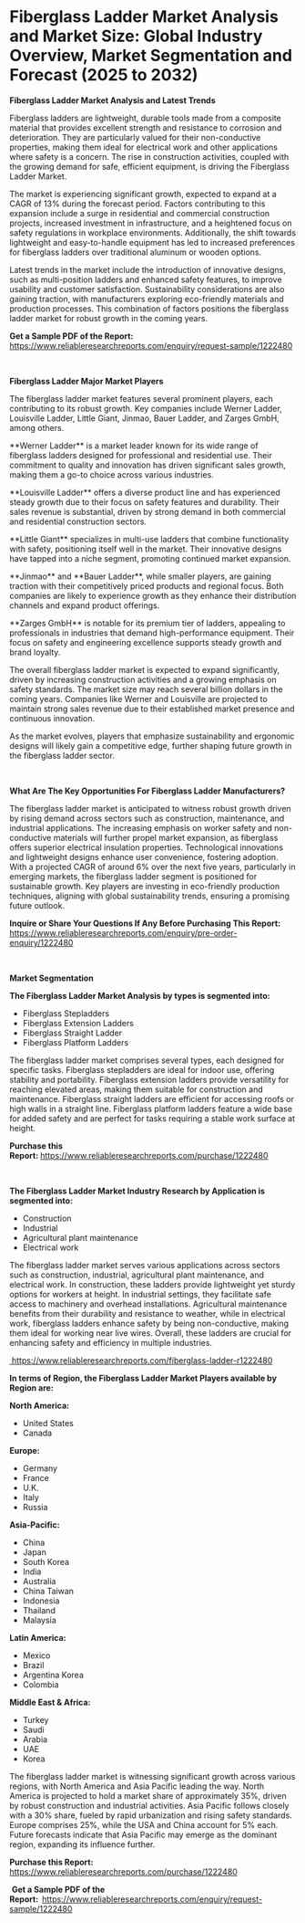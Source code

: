 <p><h1>Fiberglass Ladder Market Analysis and Market Size: Global Industry Overview, Market Segmentation and Forecast (2025 to 2032)</h1></p><p><strong>Fiberglass Ladder Market Analysis and Latest Trends</strong></p>
<p><p>Fiberglass ladders are lightweight, durable tools made from a composite material that provides excellent strength and resistance to corrosion and deterioration. They are particularly valued for their non-conductive properties, making them ideal for electrical work and other applications where safety is a concern. The rise in construction activities, coupled with the growing demand for safe, efficient equipment, is driving the Fiberglass Ladder Market.</p><p>The market is experiencing significant growth, expected to expand at a CAGR of 13% during the forecast period. Factors contributing to this expansion include a surge in residential and commercial construction projects, increased investment in infrastructure, and a heightened focus on safety regulations in workplace environments. Additionally, the shift towards lightweight and easy-to-handle equipment has led to increased preferences for fiberglass ladders over traditional aluminum or wooden options.</p><p>Latest trends in the market include the introduction of innovative designs, such as multi-position ladders and enhanced safety features, to improve usability and customer satisfaction. Sustainability considerations are also gaining traction, with manufacturers exploring eco-friendly materials and production processes. This combination of factors positions the fiberglass ladder market for robust growth in the coming years.</p></p>
<p><strong>Get a Sample PDF of the Report:&nbsp;</strong> <a href="https://www.reliableresearchreports.com/enquiry/request-sample/1222480?utm_campaign=3436&utm_medium=2&utm_source=Github&utm_content=ia&utm_term=16042025&utm_id=fiberglass-ladder">https://www.reliableresearchreports.com/enquiry/request-sample/1222480</a></p>
<p>&nbsp;</p>
<p><strong>Fiberglass Ladder Major Market Players</strong></p>
<p><p>The fiberglass ladder market features several prominent players, each contributing to its robust growth. Key companies include Werner Ladder, Louisville Ladder, Little Giant, Jinmao, Bauer Ladder, and Zarges GmbH, among others. </p><p>**Werner Ladder** is a market leader known for its wide range of fiberglass ladders designed for professional and residential use. Their commitment to quality and innovation has driven significant sales growth, making them a go-to choice across various industries.</p><p>**Louisville Ladder** offers a diverse product line and has experienced steady growth due to their focus on safety features and durability. Their sales revenue is substantial, driven by strong demand in both commercial and residential construction sectors.</p><p>**Little Giant** specializes in multi-use ladders that combine functionality with safety, positioning itself well in the market. Their innovative designs have tapped into a niche segment, promoting continued market expansion.</p><p>**Jinmao** and **Bauer Ladder**, while smaller players, are gaining traction with their competitively priced products and regional focus. Both companies are likely to experience growth as they enhance their distribution channels and expand product offerings.</p><p>**Zarges GmbH** is notable for its premium tier of ladders, appealing to professionals in industries that demand high-performance equipment. Their focus on safety and engineering excellence supports steady growth and brand loyalty.</p><p>The overall fiberglass ladder market is expected to expand significantly, driven by increasing construction activities and a growing emphasis on safety standards. The market size may reach several billion dollars in the coming years. Companies like Werner and Louisville are projected to maintain strong sales revenue due to their established market presence and continuous innovation. </p><p>As the market evolves, players that emphasize sustainability and ergonomic designs will likely gain a competitive edge, further shaping future growth in the fiberglass ladder sector.</p></p>
<p>&nbsp;</p>
<p><strong>What Are The Key Opportunities For Fiberglass Ladder Manufacturers?</strong></p>
<p><p>The fiberglass ladder market is anticipated to witness robust growth driven by rising demand across sectors such as construction, maintenance, and industrial applications. The increasing emphasis on worker safety and non-conductive materials will further propel market expansion, as fiberglass offers superior electrical insulation properties. Technological innovations and lightweight designs enhance user convenience, fostering adoption. With a projected CAGR of around 6% over the next five years, particularly in emerging markets, the fiberglass ladder segment is positioned for sustainable growth. Key players are investing in eco-friendly production techniques, aligning with global sustainability trends, ensuring a promising future outlook.</p></p>
<p><strong>Inquire or Share Your Questions If Any Before Purchasing This Report:</strong> <a href="https://www.reliableresearchreports.com/enquiry/pre-order-enquiry/1222480?utm_campaign=3436&utm_medium=2&utm_source=Github&utm_content=ia&utm_term=16042025&utm_id=fiberglass-ladder">https://www.reliableresearchreports.com/enquiry/pre-order-enquiry/1222480</a></p>
<p>&nbsp;</p>
<p><strong>Market Segmentation</strong></p>
<p><strong>The Fiberglass Ladder Market Analysis by types is segmented into:</strong></p>
<p><ul><li>Fiberglass Stepladders</li><li>Fiberglass Extension Ladders</li><li>Fiberglass Straight Ladder</li><li>Fiberglass Platform Ladders</li></ul></p>
<p><p>The fiberglass ladder market comprises several types, each designed for specific tasks. Fiberglass stepladders are ideal for indoor use, offering stability and portability. Fiberglass extension ladders provide versatility for reaching elevated areas, making them suitable for construction and maintenance. Fiberglass straight ladders are efficient for accessing roofs or high walls in a straight line. Fiberglass platform ladders feature a wide base for added safety and are perfect for tasks requiring a stable work surface at height.</p></p>
<p><strong>Purchase this Report:&nbsp;</strong><a href="https://www.reliableresearchreports.com/purchase/1222480?utm_campaign=3436&utm_medium=2&utm_source=Github&utm_content=ia&utm_term=16042025&utm_id=fiberglass-ladder">https://www.reliableresearchreports.com/purchase/1222480</a></p>
<p>&nbsp;</p>
<p><strong>The Fiberglass Ladder Market Industry Research by Application is segmented into:</strong></p>
<p><ul><li>Construction</li><li>Industrial</li><li>Agricultural plant maintenance</li><li>Electrical work</li></ul></p>
<p><p>The fiberglass ladder market serves various applications across sectors such as construction, industrial, agricultural plant maintenance, and electrical work. In construction, these ladders provide lightweight yet sturdy options for workers at height. In industrial settings, they facilitate safe access to machinery and overhead installations. Agricultural maintenance benefits from their durability and resistance to weather, while in electrical work, fiberglass ladders enhance safety by being non-conductive, making them ideal for working near live wires. Overall, these ladders are crucial for enhancing safety and efficiency in multiple industries.</p></p>
<p><a href="https://www.reliableresearchreports.com/fiberglass-ladder-r1222480?utm_campaign=3436&utm_medium=2&utm_source=Github&utm_content=ia&utm_term=16042025&utm_id=fiberglass-ladder">&nbsp;https://www.reliableresearchreports.com/fiberglass-ladder-r1222480</a></p>
<p><strong>In terms of Region, the Fiberglass Ladder Market Players available by Region are:</strong></p>
<p>
    <p> <strong> North America: </strong>
        <ul>
            <li>United States</li>
            <li>Canada</li>
        </ul>
        </p> 
    <p> <strong> Europe: </strong>
        <ul>
            <li>Germany</li>
            <li>France</li>
            <li>U.K.</li>
            <li>Italy</li>
            <li>Russia</li>
        </ul>
        </p> 
    <p> <strong> Asia-Pacific: </strong>
        <ul>
            <li>China</li>
            <li>Japan</li>
            <li>South Korea</li>
            <li>India</li>
            <li>Australia</li>
            <li>China Taiwan</li>
            <li>Indonesia</li>
            <li>Thailand</li>
            <li>Malaysia</li>
        </ul>
        </p> 
    <p> <strong> Latin America: </strong>
        <ul>
            <li>Mexico</li>
            <li>Brazil</li>
            <li>Argentina Korea</li>
            <li>Colombia</li>
        </ul>
        </p> 
    <p> <strong> Middle East & Africa: </strong>
        <ul>
            <li>Turkey</li>
            <li>Saudi</li>
            <li>Arabia</li>
            <li>UAE</li>
            <li>Korea</li>
        </ul>
    </p>
    </p>
<p><p>The fiberglass ladder market is witnessing significant growth across various regions, with North America and Asia Pacific leading the way. North America is projected to hold a market share of approximately 35%, driven by robust construction and industrial activities. Asia Pacific follows closely with a 30% share, fueled by rapid urbanization and rising safety standards. Europe comprises 25%, while the USA and China account for 5% each. Future forecasts indicate that Asia Pacific may emerge as the dominant region, expanding its influence further.</p></p>
<p><strong>Purchase this Report: </strong><a href="https://www.reliableresearchreports.com/purchase/1222480?utm_campaign=3436&utm_medium=2&utm_source=Github&utm_content=ia&utm_term=16042025&utm_id=fiberglass-ladder">https://www.reliableresearchreports.com/purchase/1222480</a></p>
<p>&nbsp;<strong>Get a Sample PDF of the Report:&nbsp;&nbsp;</strong><a href="https://www.reliableresearchreports.com/enquiry/request-sample/1222480?utm_campaign=3436&utm_medium=2&utm_source=Github&utm_content=ia&utm_term=16042025&utm_id=fiberglass-ladder">https://www.reliableresearchreports.com/enquiry/request-sample/1222480</a></p>
<p><strong></strong></p>
<p><p></p><p></p><p></p></p>